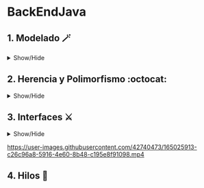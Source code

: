 # BackEndJava


## 1. Modelado  🪄
<details>
  <summary> Show/Hide </summary>
  <img src=1_PracticaHarry/screenShots/uml.png>
  <img src=1_PracticaHarry/screenShots/Modelado.png>
</details>

## 2. Herencia y Polimorfismo :octocat:
<details>
  <summary> Show/Hide </summary>
  <img src=2_practicaMona/screenshots/running.png>
</details>

## 3. Interfaces ⚔️
<details>
  <summary> Show/Hide </summary>
  <img src=3_Interfaces/screenShots/interfaces.png>
  <video src=3_Interfaces/screenShots/lol.mp4>
</details>

https://user-images.githubusercontent.com/42740473/165025913-c26c96a8-5916-4e60-8b48-c195e8f91098.mp4

## 4. Hilos 🧵

  
